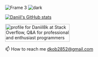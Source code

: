 ![Frame 3](https://user-images.githubusercontent.com/93822098/156660368-07e930d6-a1ea-41f6-bed3-2c12b69e3bb9.png#gh-light-mode-only)
![dark](https://user-images.githubusercontent.com/93822098/156660635-ea09bcf4-8c11-4661-ab1c-cb8469ebcf9a.png#gh-dark-mode-only)

[![Daniil's GitHub stats](https://github-readme-stats.vercel.app/api?username=Daniil8k&show_icons=true&hide=contribs)](https://github.com/anuraghazra/github-readme-stats)

<a href="https://stackoverflow.com/users/18267362/daniil8k"><img src="https://stackoverflow.com/users/flair/18267362.png" width="208" height="58" alt="profile for Daniil8k at Stack Overflow, Q&amp;A for professional and enthusiast programmers" title="profile for Daniil8k at Stack Overflow"></a>

📫 How to reach me dkob2852@gmail.com
